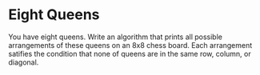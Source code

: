 # Eight Queens

You have eight queens. Write an algorithm that prints all possible arrangements of these queens on an 8x8 chess board. Each arrangement satifies the condition that none of queens are in the same row, column, or diagonal.

